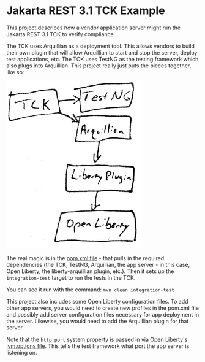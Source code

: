 # Jakarta REST 3.1 TCK Example

This project describes how a vendor application server might run the Jakarta REST 3.1 TCK to verify compliance.

The TCK uses Arquillian as a deployment tool. This allows vendors to build their own plugin that will allow Arquillian
to start and stop the server, deploy test applications, etc. The TCK uses TestNG as the testing framework which also
plugs into Arquillian. This project really just puts the pieces together, like so:

![](tck-flow.png)

The real magic is in the [pom.xml file](pom.xml) - that pulls in the required dependencies (the TCK, TestNG, Arquillian,
the app server - in this case, Open Liberty, the liberty-arquillian plugin, etc.). Then it sets up the
`integration-test` target to run the tests in the TCK.

You can see it run with the command:
`mvn clean integration-test`

This project also includes some Open Liberty configuration files. To add other app servers, you would need to create
new profiles in the pom.xml file and possibly add server configuration files necessary for app deployment in the server.
Likewise, you would need to add the Arquillian plugin for that server.

Note that the `http.port` system property is passed in via Open Liberty's
[jvm.options file](src/test/arq-liberty-managed/jvm.options). This tells the test framework what port the app
server is listening on.
